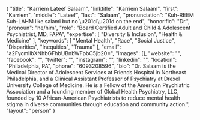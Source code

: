 {
  "title": "Karriem Lateef Salaam",
  "linktitle": "Karriem Salaam",
  "first": "Karriem",
  "middle": "Lateef",
  "last": "Salaam",
  "pronunciation": "Kuh-REEM Suh-LAHM like salami but no \u201ci\u201d on the end",
  "honorific": "Dr.",
  "pronoun": "he/him",
  "role": "Board Certified Adult and Child & Adolescent Psychiatrist, MD, FAPA",
  "expertise": [
    "Diversity & Inclusion",
    "Health & Medicine"
  ],
  "keywords": [
    "Mental Health",
    "Race",
    "Social Justice",
    "Disparities",
    "Inequities",
    "Trauma"
  ],
  "email": "a2FycmllbXNhbGFhbUBnbWFpbC5jb20=",
  "images": [],
  "website": "",
  "facebook": "",
  "twitter": "",
  "instagram": "",
  "linkedin": "",
  "location": "Philadelphia, PA",
  "phone": "6093208596",
  "bio": "Dr. Salaam is the Medical Director of Adolescent Services at Friends Hospital in Northeast Philadelphia, and a Clinical Assistant Professor of Psychiatry at Drexel University College of Medicine. He is a Fellow of the American Psychiatric Association and a founding member of Global Health Psychiatry, LLC, founded by 10 African-American Psychiatrists to reduce mental health stigma in diverse communities through education and community action.",
  "layout": "person"
}
